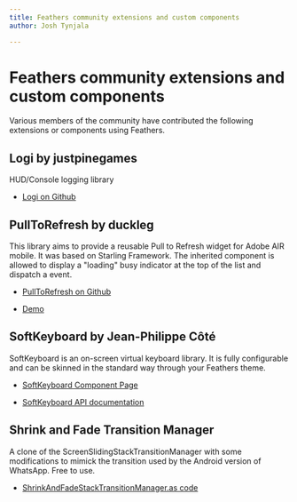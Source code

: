 ```yaml
---
title: Feathers community extensions and custom components  
author: Josh Tynjala

---
```

# Feathers community extensions and custom components

Various members of the community have contributed the following extensions or components using Feathers.

## Logi by justpinegames

HUD/Console logging library

-   [Logi on Github](https://github.com/justpinegames/Logi)

## PullToRefresh by duckleg

This library aims to provide a reusable Pull to Refresh widget for Adobe AIR mobile. It was based on Starling Framework. The inherited component is allowed to display a "loading" busy indicator at the top of the list and dispatch a event.

-   [PullToRefresh on Github](https://github.com/duckleg/PullToRefresh)

-   [Demo](https://sites.google.com/site/ducklegflash/pulltorefresh/example01)

## SoftKeyboard by Jean-Philippe Côté

SoftKeyboard is an on-screen virtual keyboard library. It is fully configurable and can be skinned in the standard way through your Feathers theme.

-   [SoftKeyboard Component Page](http://cote.cc/projects/softkeyboard)

-   [SoftKeyboard API documentation](http://cote.cc/w/wp-content/uploads/projects/softkeyboard/doc)

## Shrink and Fade Transition Manager

A clone of the ScreenSlidingStackTransitionManager with some modifications to mimick the transition used by the Android version of WhatsApp. Free to use.

-   [ShrinkAndFadeStackTransitionManager.as code](https://github.com/kevinresol/FeathersExtension/blob/master/src/feathers/motion/transitions/ShrinkAndFadeStackTransitionManager.as)


